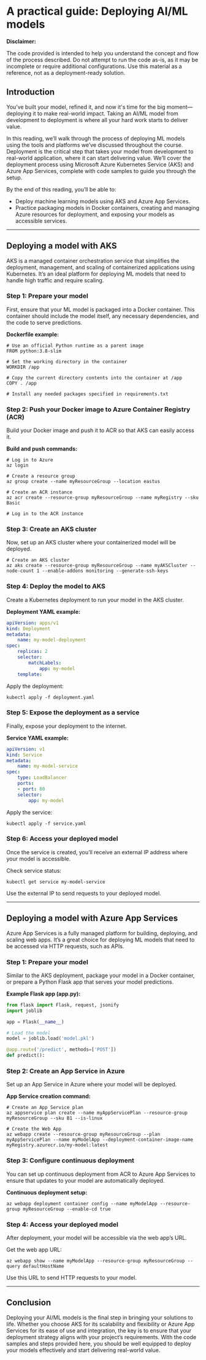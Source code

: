 # A practical guide: Deploying AI/ML models

**Disclaimer:**

The code provided is intended to help you understand the concept and flow of the process described. Do not attempt to run the code as-is, as it may be incomplete or require additional configurations. Use this material as a reference, not as a deployment-ready solution.

## Introduction

You’ve built your model, refined it, and now it's time for the big moment—deploying it to make real-world impact. Taking an AI/ML model from development to deployment is where all your hard work starts to deliver value.

In this reading, we’ll walk through the process of deploying ML models using the tools and platforms we’ve discussed throughout the course. Deployment is the critical step that takes your model from development to real-world application, where it can start delivering value. We’ll cover the deployment process using Microsoft Azure Kubernetes Service (AKS) and Azure App Services, complete with code samples to guide you through the setup.

By the end of this reading, you’ll be able to: 

- Deploy machine learning models using AKS and Azure App Services.
- Practice packaging models in Docker containers, creating and managing Azure resources for deployment, and exposing your models as accessible services.

---

## Deploying a model with AKS

AKS is a managed container orchestration service that simplifies the deployment, management, and scaling of containerized applications using Kubernetes. It’s an ideal platform for deploying ML models that need to handle high traffic and require scaling.

### Step 1: Prepare your model

First, ensure that your ML model is packaged into a Docker container. This container should include the model itself, any necessary dependencies, and the code to serve predictions. 

**Dockerfile example:**
```
# Use an official Python runtime as a parent image
FROM python:3.8-slim

# Set the working directory in the container
WORKDIR /app

# Copy the current directory contents into the container at /app
COPY . /app

# Install any needed packages specified in requirements.txt
```

### Step 2: Push your Docker image to Azure Container Registry (ACR)

Build your Docker image and push it to ACR so that AKS can easily access it.  

**Build and push commands:**
```
# Log in to Azure
az login

# Create a resource group
az group create --name myResourceGroup --location eastus

# Create an ACR instance
az acr create --resource-group myResourceGroup --name myRegistry --sku Basic

# Log in to the ACR instance
```

### Step 3: Create an AKS cluster

Now, set up an AKS cluster where your containerized model will be deployed.  
```
# Create an AKS cluster
az aks create --resource-group myResourceGroup --name myAKSCluster --node-count 1 --enable-addons monitoring --generate-ssh-keys
```

### Step 4: Deploy the model to AKS

Create a Kubernetes deployment to run your model in the AKS cluster.

**Deployment YAML example:**
```yaml
apiVersion: apps/v1
kind: Deployment
metadata:
    name: my-model-deployment
spec:
    replicas: 2
    selector:
        matchLabels:
            app: my-model
    template:
```

Apply the deployment:
```
kubectl apply -f deployment.yaml
```

### Step 5: Expose the deployment as a service

Finally, expose your deployment to the internet.

**Service YAML example:**
```yaml
apiVersion: v1
kind: Service
metadata:
    name: my-model-service
spec:
    type: LoadBalancer
    ports:
    - port: 80
    selector:
        app: my-model
```

Apply the service:
```
kubectl apply -f service.yaml
```

### Step 6: Access your deployed model

Once the service is created, you’ll receive an external IP address where your model is accessible.  

Check service status:
```
kubectl get service my-model-service
```
Use the external IP to send requests to your deployed model.

---

## Deploying a model with Azure App Services

Azure App Services is a fully managed platform for building, deploying, and scaling web apps. It’s a great choice for deploying ML models that need to be accessed via HTTP requests, such as APIs.

### Step 1: Prepare your model

Similar to the AKS deployment, package your model in a Docker container, or prepare a Python Flask app that serves your model predictions.

**Example Flask app (app.py):**
```python
from flask import Flask, request, jsonify
import joblib

app = Flask(__name__)

# Load the model
model = joblib.load('model.pkl')

@app.route('/predict', methods=['POST'])
def predict():
```

### Step 2: Create an App Service in Azure

Set up an App Service in Azure where your model will be deployed.  

**App Service creation command:**
```
# Create an App Service plan
az appservice plan create --name myAppServicePlan --resource-group myResourceGroup --sku B1 --is-linux

# Create the Web App
az webapp create --resource-group myResourceGroup --plan myAppServicePlan --name myModelApp --deployment-container-image-name myRegistry.azurecr.io/my-model:latest
```

### Step 3: Configure continuous deployment

You can set up continuous deployment from ACR to Azure App Services to ensure that updates to your model are automatically deployed.  

**Continuous deployment setup:**
```
az webapp deployment container config --name myModelApp --resource-group myResourceGroup --enable-cd true
```

### Step 4: Access your deployed model

After deployment, your model will be accessible via the web app’s URL.

Get the web app URL:
```
az webapp show --name myModelApp --resource-group myResourceGroup --query defaultHostName
```
Use this URL to send HTTP requests to your model.

---

## Conclusion

Deploying your AI/ML models is the final step in bringing your solutions to life. Whether you choose AKS for its scalability and flexibility or Azure App Services for its ease of use and integration, the key is to ensure that your deployment strategy aligns with your project’s requirements. With the code samples and steps provided here, you should be well equipped to deploy your models effectively and start delivering real-world value.
